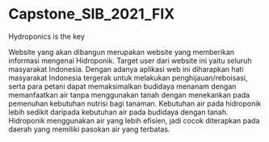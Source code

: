 # Capstone_SIB_2021_FIX

Hydroponics is the key

Website yang akan dibangun merupakan website yang memberikan informasi mengenai Hidroponik. Target user dari website ini yaitu seluruh masyarakat Indonesia. Dengan adanya aplikasi web ini diharapkan hati masyarakat Indonesia tergerak untuk melakukan penghijauan/reboisasi, serta para petani dapat memaksimalkan budidaya menanam dengan memanfaatkan air tanpa menggunakan tanah dengan menekankan pada pemenuhan kebutuhan nutrisi bagi tanaman. Kebutuhan air pada hidroponik lebih sedikit daripada kebutuhan air pada budidaya dengan tanah. Hidroponik menggunakan air yang lebih efisien, jadi cocok diterapkan pada daerah yang memiliki pasokan air yang terbatas.
